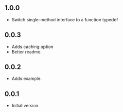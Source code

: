 ## 1.0.0

- Switch single-method interface to a function typedef

## 0.0.3

- Adds caching option
- Better readme.

## 0.0.2

- Adds example.

## 0.0.1

- Initial version

